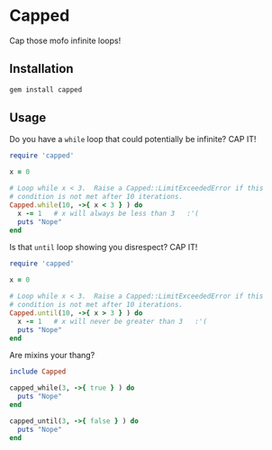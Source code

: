 # Capped #

Cap those mofo infinite loops!

## Installation ##

```sh
gem install capped
```

## Usage ##

Do you have a ```while``` loop that could potentially be infinite?  CAP IT!

```ruby
require 'capped'

x = 0

# Loop while x < 3.  Raise a Capped::LimitExceededError if this
# condition is not met after 10 iterations.
Capped.while(10, ->{ x < 3 } ) do
  x -= 1   # x will always be less than 3   :'(
  puts "Nope"
end
```

Is that ```until``` loop showing you disrespect?  CAP IT!

```ruby
require 'capped'

x = 0

# Loop while x < 3.  Raise a Capped::LimitExceededError if this
# condition is not met after 10 iterations.
Capped.until(10, ->{ x > 3 } ) do
  x -= 1   # x will never be greater than 3   :'(
  puts "Nope"
end

```

Are mixins your thang?

```ruby
include Capped

capped_while(3, ->{ true } ) do
  puts "Nope"
end

capped_until(3, ->{ false } ) do
  puts "Nope"
end
```